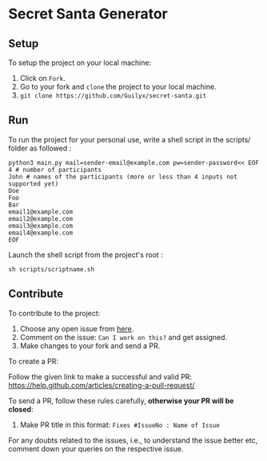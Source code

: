# Secret Santa Generator

## Setup

To setup the project on your local machine:

1. Click on `Fork`.
2. Go to your fork and `clone` the project to your local machine.
3. `git clone https://github.com/Guilyx/secret-santa.git`

## Run

To run the project for your personal use, write a shell script in the scripts/ folder as followed :

```
python3 main.py mail=sender-email@example.com pw=sender-password<< EOF
4 # number of participants
John # names of the participants (more or less than 4 inputs not supported yet)
Doe
Foo
Bar
email1@example.com
email2@example.com
email3@example.com
email4@example.com
EOF
```

Launch the shell script from the project's root :

```sh scripts/scriptname.sh```

## Contribute

To contribute to the project:

1. Choose any open issue from [here](https://github.com/Guilyx/secret-santa/issues). 
2. Comment on the issue: `Can I work on this?` and get assigned.
3. Make changes to your fork and send a PR.

To create a PR:

Follow the given link to make a successful and valid PR: https://help.github.com/articles/creating-a-pull-request/

To send a PR, follow these rules carefully, **otherwise your PR will be closed**:

1. Make PR title in this format: `Fixes #IssueNo : Name of Issue`

For any doubts related to the issues, i.e., to understand the issue better etc, comment down your queries on the respective issue.
